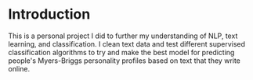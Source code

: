 # Introduction
This is a personal project I did to further my understanding of NLP, text learning, and classification. I clean text data and test different supervised classification algorithms to try and make the best model for predicting people's Myers-Briggs personality profiles based on text that they write online. 
